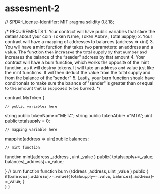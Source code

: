 # assesment-2
// SPDX-License-Identifier: MIT
pragma solidity 0.8.18;

/*
       REQUIREMENTS
    1. Your contract will have public variables that store the details about your coin (Token Name, Token Abbrv., Total Supply)
    2. Your contract will have a mapping of addresses to balances (address => uint)
    3. You will have a mint function that takes two parameters: an address and a value. 
       The function then increases the total supply by that number and increases the balance 
       of the “sender” address by that amount
    4. Your contract will have a burn function, which works the opposite of the mint function, as it will destroy tokens. 
       It will take an address and value just like the mint functions. It will then deduct the value from the total supply 
       and from the balance of the “sender”.
    5. Lastly, your burn function should have conditionals to make sure the balance of "sender" is greater than or equal 
       to the amount that is supposed to be burned.
*/

contract MyToken {

    // public variables here
 string public tokenName ="META";
 string public tokenAbbrv ="MTA";
 uint public totalsupply = 0;

    // mapping variable here
  mapping(address  => uint)public balances;

    // mint function
function mint(address _address , uint _value ) public{
  totalsupply+=_value;
  balances[_address]+=_value;

}
    // burn function
function burn (address _address, uint _value ) public
{
    if(balances[_address]>=_value){
     totalsupply-=_value;
     balances[_address]-=_value;
    }  
}
}

